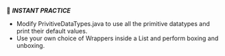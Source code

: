 :beginner: _**INSTANT PRACTICE**_

- Modify PrivitiveDataTypes.java to use all the primitive datatypes and print their default values.
- Use your own choice of Wrappers inside a List and perform boxing and unboxing.
